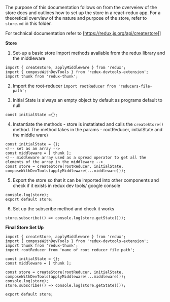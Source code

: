 The purpose of this documentation follows on from the overveiew of the store docs and outlines how to set up the store in a react-redux app. For a theoretical overview of the nature and purpose of the store, refer to ```store.md``` in this folder.

For technical documentation refer to  [https://redux.js.org/api/createstore]]

__Store__
1. Set-up a basic store
Import methods available from the redux library and the middleware

```
import { createStore, applyMiddleware } from 'redux';
import { composeWithDevTools } from 'redux-devtools-extension';
import thunk from 'redux-thunk';

```
2. Import the root-reducer
```import rootReducer from 'reducers-file-path';```

3. Initial State is always an empty object by default as programs default to null

```const initialState ={};```

4. Instantiate the methods - store is instatiated and calls the ```createStore()``` method. The method takes in the params - rootReducer, initialState and the middle ware)

```
const initialState = {};
<!-- set as an array -->
const middleware = [ thunk ];
<!-- middleware array used as a spread operator to get all the elements of the array in the middleware -->
const store = createStore(rootReducer, initialState, composeWithDevTools(applyMiddleware(...middleware)));
```
5. Export the store so that it can be imported into other components and check if it exists in redux dev tools/ google console

```
console.log(store);
export default store;
```

6. Set up the subscribe method and check it works

```
store.subscribe(() => console.log(store.getState()));
```

__Final Store Set Up__


```
import { createStore, applyMiddleware } from 'redux';
import { composeWithDevTools } from 'redux-devtools-extension';
import thunk from 'redux-thunk';
import rootReducer from 'name of root reducer file path';

const initialState = {};
const middleware = [ thunk ];

const store = createStore(rootReducer, initialState, composeWithDevTools(applyMiddleware(...middleware)));
console.log(store);
store.subscribe(() => console.log(store.getState()));

export default store;
```